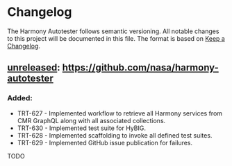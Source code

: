 # Changelog

The Harmony Autotester follows semantic versioning. All notable changes to this
project will be documented in this file. The format is based on [Keep a
Changelog](http://keepachangelog.com/en/1.0.0/).

## [unreleased]: https://github.com/nasa/harmony-autotester

### Added:

- TRT-627 - Implemented workflow to retrieve all Harmony services from CMR GraphQL
  along with all associated collections.
- TRT-630 - Implemented test suite for HyBIG.
- TRT-628 - Implemented scaffolding to invoke all defined test suites.
- TRT-629 - Implemented GitHub issue publication for failures.

TODO

[unreleased]: https://github.com/nasa/harmony-autotester/
